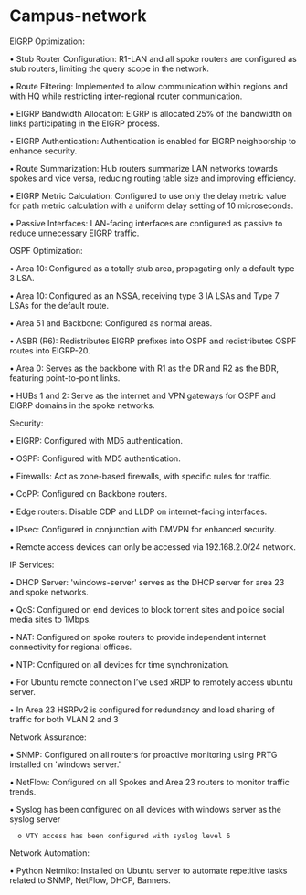 # Campus-network

EIGRP Optimization:

•	Stub Router Configuration: R1-LAN and all spoke routers are configured as stub routers, limiting the query scope in the network.

•	Route Filtering: Implemented to allow communication within regions and with HQ while restricting inter-regional router communication.

•	EIGRP Bandwidth Allocation: EIGRP is allocated 25% of the bandwidth on links participating in the EIGRP process.

•	EIGRP Authentication: Authentication is enabled for EIGRP neighborship to enhance security.

•	Route Summarization: Hub routers summarize LAN networks towards spokes and vice versa, reducing routing table size and improving efficiency.

•	EIGRP Metric Calculation: Configured to use only the delay metric value for path metric calculation with a uniform delay setting of 10 microseconds.

•	Passive Interfaces: LAN-facing interfaces are configured as passive to reduce unnecessary EIGRP traffic.


OSPF Optimization:

•	Area 10: Configured as a totally stub area, propagating only a default type 3 LSA.

•	Area 10: Configured as an NSSA, receiving type 3 IA LSAs and Type 7 LSAs for the default route.

•	Area 51 and Backbone: Configured as normal areas.

•	ASBR (R6): Redistributes EIGRP prefixes into OSPF and redistributes OSPF routes into EIGRP-20.

•	Area 0: Serves as the backbone with R1 as the DR and R2 as the BDR, featuring point-to-point links.

•	HUBs 1 and 2: Serve as the internet and VPN gateways for OSPF and EIGRP domains in the spoke networks.



Security:

•	EIGRP: Configured with MD5 authentication.

•	OSPF: Configured with MD5 authentication.

•	Firewalls: Act as zone-based firewalls, with specific rules for traffic.

•	CoPP: Configured on Backbone routers.

•	Edge routers: Disable CDP and LLDP on internet-facing interfaces.

•	IPsec: Configured in conjunction with DMVPN for enhanced security.

•	Remote access devices can only be accessed via 192.168.2.0/24 network.


IP Services:

•	DHCP Server: 'windows-server' serves as the DHCP server for area 23 and spoke networks.

•	QoS: Configured on end devices to block torrent sites and police social media sites to 1Mbps.

•	NAT: Configured on spoke routers to provide independent internet connectivity for regional offices.

•	NTP: Configured on all devices for time synchronization.

•	For Ubuntu remote connection I’ve used xRDP to remotely access ubuntu server.

•	In Area 23 HSRPv2 is configured for redundancy and load sharing of traffic for both VLAN 2 and 3


Network Assurance:

•	SNMP: Configured on all routers for proactive monitoring using PRTG installed on 'windows server.'

•	NetFlow: Configured on all Spokes and Area 23 routers to monitor traffic trends.

•	Syslog has been configured on all devices with windows server as the syslog server

      o	VTY access has been configured with syslog level 6

Network Automation:

•	Python Netmiko: Installed on Ubuntu server to automate repetitive tasks related to SNMP, NetFlow, DHCP, Banners.
